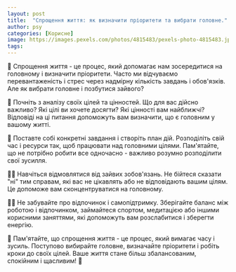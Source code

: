 ```yaml
---
layout: post
title:  "Спрощення життя: як визначити пріоритети та вибрати головне."
author: psy
categories: [Корисне]
image: https://images.pexels.com/photos/4815483/pexels-photo-4815483.jpeg?auto=compress&cs=tinysrgb&fit=crop&h=627&w=1200
tags: 
---
```


🌟 Спрощення життя - це процес, який допомагає нам зосередитися на головному і визначити пріоритети. Часто ми відчуваємо перевантаженість і стрес через надмірну кількість завдань і обов'язків. Але як вибрати головне і позбутися зайвого?

🧠 Почніть з аналізу своїх цілей та цінностей. Що для вас дійсно важливо? Які цілі ви хочете досягти? Які цінності вам найближчі? Відповіді на ці питання допоможуть вам визначити, що є головним у вашому житті.

📝 Поставте собі конкретні завдання і створіть план дій. Розподіліть свій час і ресурси так, щоб працювати над головними цілями. Пам'ятайте, що не потрібно робити все одночасно - важливо розумно розподілити свої зусилля.

🧘‍♀️ Навчіться відмовлятися від зайвих зобов'язань. Не бійтеся сказати "ні" тим справам, які вас не цікавлять або не відповідають вашим цілям. Це допоможе вам сконцентруватися на головному.

💆‍♂️ Не забувайте про відпочинок і самопідтримку. Зберігайте баланс між роботою і відпочинком, займайтеся спортом, медитацією або іншими корисними заняттями, які допоможуть вам розслабитися і зберегти енергію.

🌺 Пам'ятайте, що спрощення життя - це процес, який вимагає часу і зусиль. Поступово вибирайте головне, визначайте пріоритети і робіть кроки до своїх цілей. Ваше життя стане більш збалансованим, спокійним і щасливим! 🌟


